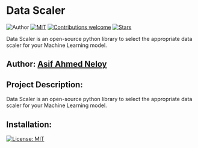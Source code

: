 # Data Scaler
![Author](https://img.shields.io/badge/author-aaneloy-blue)
[![MIT](https://img.shields.io/badge/license-MIT-5eba00.svg)](https://github.com/AmitHasanShuvo/data-inspector/blob/main/LICENCE.txt)
[![Contributions welcome](https://img.shields.io/badge/contributions-welcome-brightgreen.svg?style=flat)](https://github.com/AmitHasanShuvo/data-inspector)
[![Stars](https://img.shields.io/github/stars/aaneloy/data-scaler.svg?style=social)](https://github.com/aaneloy/data-scaler/stargazers)

Data Scaler is an open-source python library to select the appropriate data scaler for your Machine Learning model.


## Author: [Asif Ahmed Neloy](https://aaneloy.netlify.app/)

## Project Description:
Data Scaler is an open-source python library to select the appropriate data scaler for your Machine Learning model.


## Installation:



[![License: MIT](https://img.shields.io/badge/License-MIT-yellow.svg)](https://opensource.org/licenses/MIT)